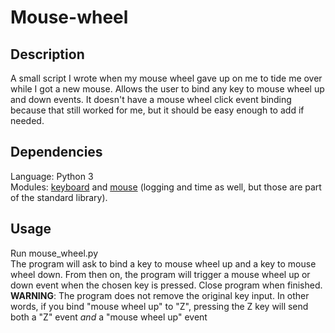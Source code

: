 # Mouse-wheel

## Description
<p id="Description">
  A small script I wrote when my mouse wheel gave up on me to tide me over while I got a new mouse. Allows the user to bind any key to mouse wheel up and down events. It doesn't have a mouse wheel click event binding because that still worked for me, but it should be easy enough to add if needed.
</p>

## Dependencies
<p id="Dependencies">
  Language: Python 3<br>
  Modules: <a href="https://pypi.org/project/keyboard/">keyboard</a> and <a href="https://pypi.org/project/mouse/">mouse</a> (logging and time as well, but those are part of the standard library).
</p>

## Usage
<p id="Usage">
  Run mouse_wheel.py<br>
  The program will ask to bind a key to mouse wheel up and a key to mouse wheel down. From then on, the program will trigger a mouse wheel up or down event when the chosen key is pressed. Close program when finished.<br>
  <b>WARNING</b>: The program does not remove the original key input. In other words, if you bind "mouse wheel up" to "Z", pressing the Z key will send both a "Z" event <i>and</i> a "mouse wheel up" event
</p>

